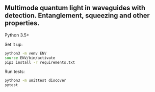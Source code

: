## Multimode quantum light in waveguides with detection. Entanglement, squeezing and other properties.

Python 3.5+

Set it up:
```sh
python3 -m venv ENV
source ENV/bin/activate
pip3 install -r requirements.txt
```

Run tests:
```sh
python3 -m unittest discover
pytest
```
